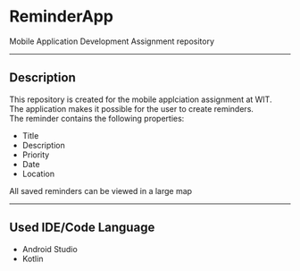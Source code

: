 # ReminderApp
Mobile Application Development Assignment repository

---

## Description
This repository is created for the mobile applciation assignment at WIT.  
The application makes it possible for the user to create reminders.  
The reminder contains the following properties:  
+ Title
+ Description
+ Priority
+ Date
+ Location

All saved reminders can be viewed in a large map

---

## Used IDE/Code Language

+ Android Studio
+ Kotlin

